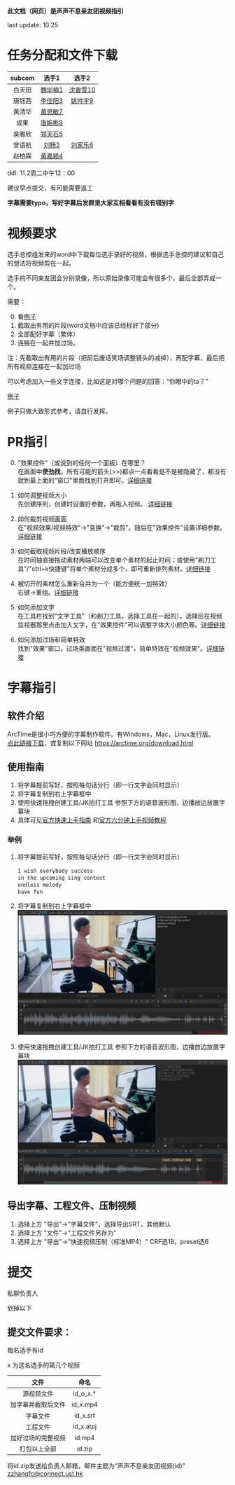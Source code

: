 **此文档（网页）是声声不息亲友团视频指引**

last update: 10.25

# 任务分配和文件下载

|subcom|选手1|选手2|
|:---:|:---:|:---:|
|白天田|[魏圳楠1](./word/魏圳楠.docx)|[沈香雪10](./words/沈香雪.docx)|
|唐钰茜|[李佳阳3](./word/李佳阳姚帅宇.pdf)|[姚帅宇9](./word/李佳阳姚帅宇.pdf)|
|黄清华|[黄思敏7](./word/黄思敏.docx)||
|成果|[唐婉彬8](./word/唐婉彬.docx)||
|吳雅欣|[郑天石5](./word/郑天石.docx)||
|曾语航|[刘畅2](./word/刘畅.docx)|[刘家乐6](./wrod/刘家乐.docx)|
|赵柏霖|[黄嘉颖4](./word/黄嘉颖.docx)||

ddl: 11.2周二中午12：00

建议早点提交，有可能需要返工

**字幕需要typo，写好字幕后发群里大家互相看看有没有错别字**

# 视频要求

选手总控组发来的word中下载每位选手录好的视频，根据选手总控的建议和自己的想法将视频剪在一起。

选手的不同亲友团会分别录像，所以原始录像可能会有很多个，最后全部弄成一个。

需要：

0. 看[例子](https://youtu.be/hwsw1oyrcm8)
1. 截取出有用的片段(word文档中应该已经标好了部分)
2. 全部配好字幕（繁体）
3. 连接在一起并加过场。

注：先截取出有用的片段（把前后废话笑场调整镜头的减掉），再配字幕，最后把所有视频连接在一起加过场

可以考虑加入一些文字连接，比如这是对哪个问题的回答：“你眼中的ta？”

[例子](https://youtu.be/hwsw1oyrcm8)

例子只做大致形式参考，请自行发挥。

# PR指引

0. "效果控件"（或说到的任何一个面板）在哪里？  
	在画面中**使劲找**，所有可能的箭头(>>)都点一点看看是不是被隐藏了，都没有就到最上面的"窗口"里面找到打开即可。[详细链接](http://www.winwin7.com/JC/19185.html)

1. 如何调整视频大小  
	先创建序列，创建时设置好参数，再拖入视频。 [详细链接](https://www.zhihu.com/question/267377976)

2. 如何裁剪视频画面  
	在"视频效果/视频特效"->"变换"->"裁剪"。随后在"效果控件"设置详细参数。[详细链接](https://jingyan.baidu.com/article/6c67b1d6aa12902787bb1ec5.html)

3. 如何截取视频片段/改变播放顺序  
	在时间轴直接拖动素材两端可以改变单个素材的起止时间；或使用"剃刀工具"/"ctrl+k快捷键"将单个素材分成多个，即可重新排列素材。[详细链接](https://jingyan.baidu.com/article/6fb756ec785437241858fb8c.html)

4. 被切开的素材怎么重新合并为一个（能方便统一加特效）  
	右键->重组。[详细链接](https://blog.csdn.net/qq_37591637/article/details/102641725)

5. 如何添加文字  
	在工具栏找到"文字工具"（和剃刀工具，选择工具在一起的），选择后在视频监视器那里点击加入文字，在"效果控件"可以调整字体大小颜色等。[详细链接](https://zhidao.baidu.com/question/14776117)

6. 如何添加过场和简单特效  
	找到"效果"窗口，过场类画面在"视频过渡"，简单特效在"视频效果"。[详细链接](https://jingyan.baidu.com/article/6b182309810c95ba58e15929.html)


# 字幕指引

## 软件介绍
ArcTime是很小巧方便的字幕制作软件。有Windows，Mac，Linux发行版。  
[点此链接下载](https://arctime.org/download.html)，或复制以下网址
https://arctime.org/download.html

## 使用指南  
1. 将字幕提前写好，按照每句话分行（即一行文字会同时显示）
2. 将字幕复制到右上字幕框中
3. 使用快速拖拽创建工具/JK拍打工具 参照下方的语音波形图，边播放边放置字幕块
4. 具体可见[官方快速上手指南](https://arctime.org/quick-start-guide.html) 和[官方六分钟上手视频教程](https://arctime.org/guide.html)

### 举例  
1. 将字幕提前写好，按照每句话分行（即一行文字会同时显示）
	```plain
	I wish everybody success
	in the upcoming sing contest
	endless melody
	have fun
	```
2. 将字幕复制到右上字幕框中
	![](./1_1.png)

3. 使用快速拖拽创建工具/JK拍打工具 参照下方的语音波形图，边播放边放置字幕块
	![](./1_2.png)

## 导出字幕、工程文件、压制视频
1. 选择上方 "导出"->"字幕文件"，选择导出SRT，其他默认
2. 选择上方 "文件"->"工程文件另存为"
3. 选择上方 "导出"->"快速视频压制（标准MP4）" CRF选18，preset选6


# 提交

私聊负责人

划掉以下

## 提交文件要求：

每名选手有id

x 为这名选手的第几个视频

|文件|命名|
|:---:|:---:|
|源视频文件|id_o_x.\*|
|加字幕并截取后文件|id_x.mp4|
|字幕文件|id_x.srt|
|工程文件|id_x.atpj|
|加好过场的完整视频|id.mp4|
|打包以上全部|id.zip|

将id.zip发送给负责人邮箱，邮件主题为“声声不息亲友团视频(id)”
zzhangfc@connect.ust.hk
